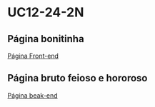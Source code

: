 # UC12-24-2N


## Página bonitinha

<a href= "http://127.0.0.1:5500/html+CSS.html">Página Front-end</a>


## Página bruto feioso e hororoso
<a href= "http://127.0.0.1:5500/index.html">Página beak-end</a>


